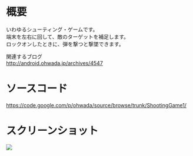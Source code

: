 # 概要 #
いわゆるシューティング・ゲームです。<br>
端末を左右に回して、敵のターゲットを補足します。<br>
ロックオンしたときに、弾を撃つと撃墜できます。<br>

関連するブログ <br>
<a href='http://android.ohwada.jp/archives/4547'>http://android.ohwada.jp/archives/4547</a>

<h1>ソースコード</h1>
<a href='https://code.google.com/p/ohwada/source/browse/trunk/ShootingGame1/'>https://code.google.com/p/ohwada/source/browse/trunk/ShootingGame1/</a>

<h1>スクリーンショット</h1>
<img src='http://android.ohwada.jp/wp-content/uploads/2014/03/20140308game_target.png' />